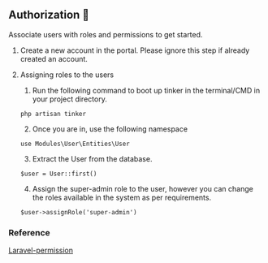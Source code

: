 ## Authorization :key:
Associate users with roles and permissions to get started.

1. Create a new account in the portal. Please ignore this step if already created an account.

2. Assigning roles to the users
    1. Run the following command to boot up tinker in the terminal/CMD in your project directory.
    ```
    php artisan tinker
    ```
    2. Once you are in, use the following namespace
    ```
    use Modules\User\Entities\User
    ```
    3. Extract the User from the database.
    ```
    $user = User::first()
    ```
    4. Assign the super-admin role to the user, however you can change the roles available in the system as per requirements.
    ```
    $user->assignRole('super-admin')
    ```
### Reference
[Laravel-permission](https://spatie.be/docs/laravel-permission/v3/introduction) 